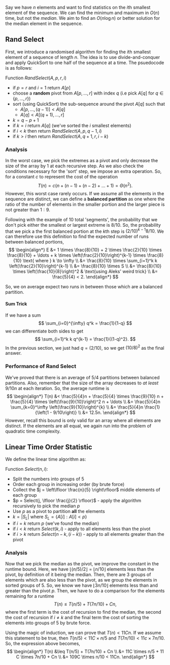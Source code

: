 Say we have $n$ elements and want to find statistics on the $i$th smallest element of the sequence. We can find the minimum and maximum in $O(n)$ time, but not the *median*. We aim to find an $O(n \log n)$ or better solution for the median element in the sequence.

## Rand Select
First, we introduce a randomised algorithm for finding the $i$th smallest element of a sequence of length $n$. The idea is to use divide-and-conquer and apply QuickSort to one half of the sequence at a time. The psuedocode is as follows:

Function $RandSelect(A, p, r, i)$
- if $p = r$ and $i = 1$ return $A[p]$
- choose a **random** pivot from $A[p, \ldots, r]$ with index $q$ (i.e pick $A[q]$ for $q \in \{p, \ldots, r\})$
- sort (using QuickSort) the sub-sequence around the pivot $A[q]$ such that
	- $A[p, \ldots, (q-1)] < A[q]$
	- $A[q] < A[(q+1), \ldots, r]$
- $k = q - p + 1$
- if $k=i$ return $A[q]$ (we've sorted the $i$ smallest elements)
- if $i < k$ then return $RandSelect(A, p, q - 1, i)$
- if $k > i$ then return $RandSelect(A, q + 1, r, i - k)$
### Analysis
In the worst case, we pick the extremes as a pivot and only decrease the size of the array by $1$ at each recursive step. As we also check the conditions necessary for the 'sort' step, we impose an extra operation. So, for a constant $c$ to represent the cost of the operation
$$ T(n) = c(n + (n-1) + (n-2) + \ldots + 1) = \Theta(n^2). $$
However, this worst case rarely occurs. If we assume all the elements in the sequence are distinct, we can define a **balanced partition** as one where the ratio of the number of elements in the smaller portion and the larger piece is not greater than $1 : 9$. 

Following with the example of $10$ total 'segments', the probability that we don't pick either the smallest or largest extreme is $8/10$. So, the probability that we pick a the first balanced portion at the $k$th step is $(2/10)^{k-1} 8/10$. We can therefore use this definition to find the expected number of runs between balanced portions,
$$
\begin{align*}
	E &= 1 \times \frac{8}{10} + 2 \times \frac{2}{10} \times \frac{8}{10} + \ldots + k \times \left(\frac{2}{10}\right)^{k-1} \times \frac{8}{10} \text{ where } k \to \infty \\
	&= \frac{8}{10} \times \sum_{i=1}^k k \left(\frac{2}{10}\right)^{k-1} \\
	&= \frac{8}{10} \times S \\
	&= \frac{8}{10} \times \left(\frac{10}{8}\right)^2 & \text{using Aleks' weird trick} \\
	&= \frac{5}{4} < 2.
\end{align*}
$$

So, we on average expect two runs in between those which are a balanced partition. 
#### Sum Trick
If we have a sum
$$
\sum_{i=0}^{\infty} q^k = \frac{1}{1-q}
$$
we can differentiate both sides to get
$$
\sum_{i=1}^k k q^{k-1} = \frac{1}{(1-q)^2}.
$$
In the previous section, we just had $q = (2/10)$, so we get $(10/8)^2$ as the final answer.

### Performance of Rand Select
We've proved that there is an average of $5/4$ partitions between balanced partitions. Also, remember that the size of the array decreases to *at least* $9/10n$ at each iteration. So, the average runtime is
$$
\begin{align*}
	T(n) &< \frac{5}{4}n + \frac{5}{4} \times \frac{9}{10} n + \frac{5}{4} \times \left(\frac{9}{10}\right)^2 n + \ldots \\
	&= \frac{5}{4}n \sum_{k=0}^\infty \left(\frac{9}{10}\right)^{k} \\
	&= \frac{5}{4}n \frac{1}{\left(1 - 9/10\right)} \\
	&= 12.5n.
\end{align*}
$$
However, recall this bound is only valid for an array where all elements are distinct. If the elements are all equal, we again run into the problem of quadratic time complexity.
## Linear Time Order Statistic
We define the linear time algorithm as:

Function $Select(n, i)$:
- Split the numbers into groups of $5$
- Order each group in increasing order (by brute force)
- Collect the $j = \left\lfloor \frac{n}{5} \right\rfloor$ middle elements of each group
- $p = Select(j, \lfloor \frac{j}{2} \rfloor)$ - apply the algorithm recursively to pick the median $p$
- Use $p$ as a pivot to partition **all** the elements
- $k = |S_L|$ where $S_L = \{A[i]: A[i] < p\}$
- if $i=k$ return $p$ (we've found the median)
- if $i<k$ return $Select(k, i)$ - apply to all elements less than the pivot
- if $i>k$ return $Select(n - k, (i - k))$ - apply to all elements greater than the pivot

### Analysis
Now that we pick the median as the pivot, we improve the constant in the runtime bound. Here, we have $\lfloor(n/5)/2\rfloor = \lfloor n/10 \rfloor$ elements less than the pivot, by definition of it being the median. Then, there are 3 groups of elements which are also less than the pivot, as we group the elements in sorted groups of 5. So, we know we have $\lfloor 3n/10 \rfloor$ elements less than and greater than the pivot $p$. Then, we have to do a comparison for the elements remaining for a runtime
$$
	T(n) \leq T(n/5) + T(7n/10) + Cn,
$$
where the first term is the cost of recursion to find the median, the second the cost of recursion if $i \neq k$ and the final term the cost of sorting the elements into groups of 5 by brute force.

Using the magic of induction, we can prove that $T(n) < 11Cn$. If we assume this statement to be true, then  $T(n/5) < 11C \times n/5$ and $T(7n/10) < 11c \times 7n/10$. So, the expression above becomes,
$$
\begin{align*}
	T(n) &\leq T(n/5) + T(7n/10) + Cn \\
	&= 11C \times n/5 + 11 C \times 7n/10 + Cn \\
	&= 109C \times n/10 < 11Cn.
\end{align*}
$$
